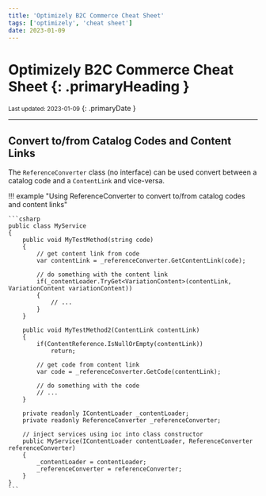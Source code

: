 ```yaml
---
title: 'Optimizely B2C Commerce Cheat Sheet'
tags: ['optimizely', 'cheat sheet']
date: 2023-01-09
---
```

# Optimizely B2C Commerce Cheat Sheet {: .primaryHeading }
<small>Last updated: 2023-01-09</small>
{: .primaryDate }

---

## Convert to/from Catalog Codes and Content Links

The `ReferenceConverter` class (no interface) can be used convert between a catalog code and a `ContentLink` and vice-versa.

!!! example "Using ReferenceConverter to convert to/from catalog codes and content links"

    ```csharp
    public class MyService
    {
        public void MyTestMethod(string code)
        {
            // get content link from code
            var contentLink = _referenceConverter.GetContentLink(code);

            // do something with the content link
            if(_contentLoader.TryGet<VariationContent>(contentLink, VariationContent variationContent))
            {
                // ...
            }
        }

        public void MyTestMethod2(ContentLink contentLink)
        {
            if(ContentReference.IsNullOrEmpty(contentLink))
                return;

            // get code from content link
            var code = _referenceConverter.GetCode(contentLink);

            // do something with the code
            // ...
        }

        private readonly IContentLoader _contentLoader;
        private readonly ReferenceConverter _referenceConverter;

        // inject services using ioc into class constructor
        public MyService(IContentLoader contentLoader, ReferenceConverter referenceConverter)
        {
            _contentLoader = contentLoader;
            _referenceConverter = referenceConverter;
        }
    }
    ```
